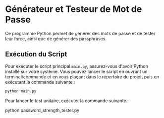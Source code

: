 # Générateur et Testeur de Mot de Passe

Ce programme Python permet de générer des mots de passe et de tester leur force, ainsi que de générer des passphrases.

## Exécution du Script

Pour exécuter le script principal `main.py`, assurez-vous d'avoir Python installé sur votre système. Vous pouvez lancer le script en ouvrant un terminal/commande et en vous plaçant dans le répertoire du projet, puis en exécutant la commande suivante :

```bash
python main.py
```

Pour lancer le test unitaire, exécuter la commande suivante :

python password_strength_tester.py

